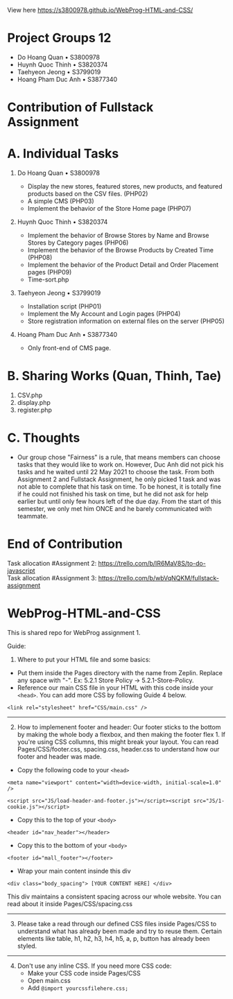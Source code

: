 View here https://s3800978.github.io/WebProg-HTML-and-CSS/

# Project Groups 12

- Do Hoang Quan • S3800978
- Huynh Quoc Thinh • S3820374
- Taehyeon Jeong • S3799019
- Hoang Pham Duc Anh • S3877340

# Contribution of Fullstack Assignment

# A. Individual Tasks

1. Do Hoang Quan • S3800978

   - Display the new stores, featured stores, new products, and featured products based on the CSV files. (PHP02)
   - A simple CMS (PHP03)
   - Implement the behavior of the Store Home page (PHP07)

2. Huynh Quoc Thinh • S3820374

   - Implement the behavior of Browse Stores by Name and Browse Stores by Category pages (PHP06)
   - Implement the behavior of the Browse Products by Created Time (PHP08)
   - Implement the behavior of the Product Detail and Order Placement pages (PHP09)
   - Time-sort.php

3. Taehyeon Jeong • S3799019

   - Installation script (PHP01)
   - Implement the My Account and Login pages (PHP04)
   - Store registration information on external files on the server (PHP05)

4. Hoang Pham Duc Anh • S3877340

   - Only front-end of CMS page.

# B. Sharing Works (Quan, Thinh, Tae)

1.  CSV.php
2.  display.php
3.  register.php

# C. Thoughts

- Our group chose "Fairness" is a rule, that means members can choose tasks that they would like to work on. However, Duc Anh did not pick his tasks and he waited until 22 May 2021 to choose the task. From both Assignment 2 and Fullstack Assignment, he only picked 1 task and was not able to complete that his task on time. To be honest, it is totally fine if he could not finished his task on time, but he did not ask for help earlier but until only few hours left of the due day. From the start of this semester, we only met him ONCE and he barely communicated with teammate.

# End of Contribution

Task allocation #Assignment 2: https://trello.com/b/IR6MaV8S/to-do-javascript
<br>
Task allocation #Assignment 3: https://trello.com/b/wbVqNQKM/fullstack-assignment

# WebProg-HTML-and-CSS

This is shared repo for WebProg assignment 1.

Guide:

1. Where to put your HTML file and some basics:

- Put them inside the Pages directory with the name from Zeplin. Replace any space with "-". Ex: 5.2.1 Store Policy -> 5.2.1-Store-Policy.
- Reference our main CSS file in your HTML with this code inside your `<head>`. You can add more CSS by following Guide 4 below.

```
<link rel="stylesheet" href="CSS/main.css" />
```

<hr />

2. How to implemenent footer and header:
   Our footer sticks to the bottom by making the whole body a flexbox, and then making the footer flex 1. If you're using CSS collumns, this might break your layout. You can read Pages/CSS/footer.css, spacing.css, header.css to understand how our footer and header was made.

- Copy the following code to your `<head>`

```
<meta name="viewport" content="width=device-width, initial-scale=1.0" />

<script src="JS/load-header-and-footer.js"></script><script src="JS/1-cookie.js"></script>

```

- Copy this to the top of your `<body>`

```
<header id="nav_header"></header>
```

- Copy this to the bottom of your `<body>`

```
<footer id="mall_footer"></footer>
```

- Wrap your main content insinde this div

```
<div class="body_spacing"> [YOUR CONTENT HERE] </div>
```

This div maintains a consistent spacing across our whole website. You can read about it inside Pages/CSS/spacing.css

<hr />

3. Please take a read through our defined CSS files inside Pages/CSS to understand what has already been made and try to reuse them. Certain elements like
   table, h1, h2, h3, h4, h5, a, p, button has already been styled.

<hr />

4. Don't use any inline CSS. If you need more CSS code:
   - Make your CSS code inside Pages/CSS
   - Open main.css
   - Add `@import yourcssfilehere.css;`
